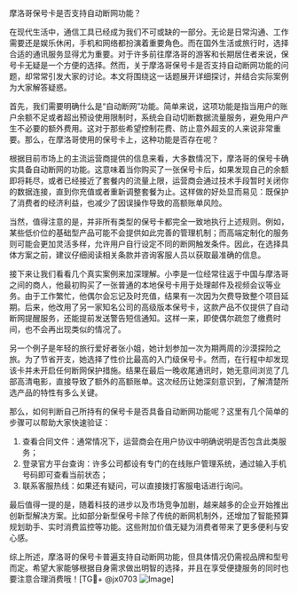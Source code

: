 摩洛哥保号卡是否支持自动断网功能？

在现代生活中，通信工具已经成为我们不可或缺的一部分。无论是日常沟通、工作需要还是娱乐休闲，手机和网络都扮演着重要角色。而在国外生活或旅行时，选择合适的通讯服务显得尤为重要。对于许多前往摩洛哥的游客和长期居住者来说，保号卡无疑是一个方便的选择。然而，关于摩洛哥保号卡是否支持自动断网功能的问题，却常常引发大家的讨论。本文将围绕这一话题展开详细探讨，并结合实际案例为大家解答疑惑。

首先，我们需要明确什么是“自动断网”功能。简单来说，这项功能是指当用户的账户余额不足或者超出预设使用限制时，系统会自动切断数据流量服务，避免用户产生不必要的额外费用。这对于那些希望控制花费、防止意外超支的人来说非常重要。那么，在摩洛哥使用的保号卡上，这种功能是否存在呢？

根据目前市场上的主流运营商提供的信息来看，大多数情况下，摩洛哥的保号卡确实具备自动断网的功能。这意味着当你购买了一张保号卡后，如果发现自己的余额即将耗尽，或者已经接近了套餐内的流量上限，运营商会通过技术手段暂时关闭你的数据连接，直到你充值或者重新调整套餐为止。这样做的好处显而易见：既保护了消费者的经济利益，也减少了因误操作导致的高额账单风险。

当然，值得注意的是，并非所有类型的保号卡都完全一致地执行上述规则。例如，某些低价位的基础型产品可能不会提供如此完善的管理机制；而高端定制化的服务则可能会更加灵活多样，允许用户自行设定不同的断网触发条件。因此，在选择具体方案之前，建议仔细阅读相关条款并咨询客服人员以获取最准确的信息。

接下来让我们看看几个真实案例来加深理解。小李是一位经常往返于中国与摩洛哥之间的商人，他最初购买了一张普通的本地保号卡用于处理邮件及视频会议等业务。由于工作繁忙，他偶尔会忘记及时充值，结果有一次因为欠费导致整个项目延期。后来，他改用了另一家知名公司的高级版本保号卡，这款产品不仅提供了自动断网提醒服务，还能提前发送警告短信通知。这样一来，即使偶尔疏忽了缴费时间，也不会再出现类似的情况了。

另一个例子是年轻的旅行爱好者张小姐，她计划参加一次为期两周的沙漠探险之旅。为了节省开支，她选择了性价比最高的入门级保号卡。然而，在行程中却发现该卡并未开启任何断网保护措施。结果在最后一晚收尾通讯时，她无意间浏览了几部高清电影，直接导致了额外的高额账单。这次经历让她深刻意识到，了解清楚所选产品的特性有多么关键。

那么，如何判断自己所持有的保号卡是否具备自动断网功能呢？这里有几个简单的步骤可以帮助大家快速验证：
1. 查看合同文件：通常情况下，运营商会在用户协议中明确说明是否包含此类服务；
2. 登录官方平台查询：许多公司都设有专门的在线账户管理系统，通过输入手机号码即可查看当前状态；
3. 联系客服热线：如果还有疑问，可以直接拨打客服电话进行询问。

最后值得一提的是，随着科技的进步以及市场竞争加剧，越来越多的企业开始推出创新型解决方案。比如部分新型保号卡除了传统的断网机制外，还增加了智能预算规划助手、实时消费监控等功能。这些附加价值无疑为消费者带来了更多便利与安心感。

综上所述，摩洛哥的保号卡普遍支持自动断网功能，但具体情况仍需视品牌和型号而定。希望大家能够根据自身需求做出明智的选择，并且在享受便捷服务的同时也要注意合理消费哦！[TG💪+ @jx0703 ![Image](https://github.com/user-attachments/assets/dbca1d08-cadb-493c-b0ec-ad6f7a83f270)]